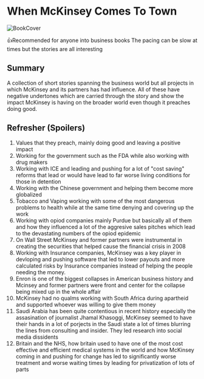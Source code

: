 # When McKinsey Comes To Town

![BookCover](https://images4.penguinrandomhouse.com/cover/9780593081877)

👍Recommended for anyone into business books
The pacing can be slow at times but the stories are all interesting

## Summary

A collection of short stories spanning the business world but all projects
in which McKinsey and its partners has had influence. All of these have
negative undertones which are carried through the story and show the impact
McKinsey is having on the broader world even though it preaches doing good.

## Refresher (Spoilers)

1. Values that they preach, mainly doing good and leaving a positive impact
2. Working for the government such as the FDA while also working with drug makers
3. Working with ICE and leading and pushing for a lot of "cost saving" reforms that lead or would have lead to far worse living conditions for those in detention
4. Working with the Chinese government and helping them become more globalized
5. Tobacco and Vaping working with some of the most dangerous problems to health while at the same time denying and covering up the work
6. Working with opiod companies mainly Purdue but basically all of them and how they influenced a lot of the aggresive sales pitches which lead to the devastating numbers of the opiod epidemic
7. On Wall Street McKinsey and former partners were instrumental in creating the securities that helped cause the financial crisis in 2008
8. Working with Insurance companies, McKinsey was a key player in devloping and pushing software that led to lower payouts and more calculated risks by Insurance companies instead of helping the people needing the money.
9. Enron is one of the biggest collapses in American business history and Mcinsey and former partners were front and center for the collapse being mixed up in the whole affair
10. McKinsey had no qualms working with South Africa during apartheid and supported whoever was willing to give them money
11. Saudi Arabia has been quite contentious in recent history especially the assasination of journalist Jhamal Khasoggi, McKinsey seemed to have their hands in a lot of porjects in the Saudi state a lot of times blurring the lines from consulting and insider. They led research into social media dissidents
12. Britain and the NHS, how britain used to have one of the most cost effective and efficient medical systems in the world and how McKinsey coming in and pushing for change has led to significantly worse treatment and worse waiting times by leading for privatization of lots of parts
